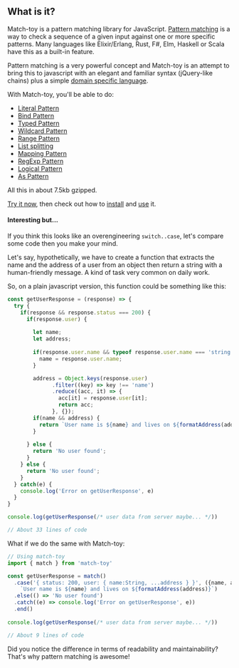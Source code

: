---
---

## What is it?
Match-toy is a pattern matching library for JavaScript. [Pattern matching](https://en.wikipedia.org/wiki/Pattern_matching) is a way to check a sequence of a given input against one or more specific patterns. Many languages like Elixir/Erlang, Rust, F#, Elm, Haskell or Scala have this as a built-in feature.

Pattern matching is a very powerful concept and Match-toy is an attempt to bring this to javascript with an elegant and familiar syntax (jQuery-like chains) plus a simple [domain specific language](https://github.com/match-toy/match-toy/wiki/DSL).

With Match-toy, you'll be able to do:
- [Literal Pattern](https://github.com/match-toy/match-toy/wiki/DSL#literal)
- [Bind Pattern](https://github.com/match-toy/match-toy/wiki/DSL#bind)
- [Typed Pattern](https://github.com/match-toy/match-toy/wiki/DSL#typed)
- [Wildcard Pattern](https://github.com/match-toy/match-toy/wiki/DSL#wildcard)
- [Range Pattern](https://github.com/match-toy/match-toy/wiki/DSL#range)
- [List splitting](https://github.com/match-toy/match-toy/wiki/DSL#rest)
- [Mapping Pattern](https://github.com/match-toy/match-toy/wiki/DSL#mapping)
- [RegExp Pattern](https://github.com/match-toy/match-toy/wiki/DSL#regexp)
- [Logical Pattern](https://github.com/match-toy/match-toy/wiki/DSL#logical-or)
- [As Pattern](https://github.com/match-toy/match-toy/wiki/DSL#as)

All this in about 7.5kb gzipped.

[Try it now](https://npm.runkit.com/match-toy), then check out how to [install](https://github.com/match-toy/match-toy#installation#install) and [use](https://github.com/match-toy/match-toy#usage) it.

#### Interesting but...
If you think this looks like an overengineering `switch..case`, let's compare some code then you make your mind.

Let's say, hypothetically, we have to create a function that extracts the name and the address of a user from an object then return a string with a human-friendly message. A kind of task very common on daily work.

So, on a plain javascript version, this function could be something like this:

```javascript
const getUserResponse = (response) => {
  try {
    if(response && response.status === 200) {
      if(response.user) {
        
        let name;
        let address;
        
        if(response.user.name && typeof response.user.name === 'string') {
          name = response.user.name;  
        }

        address = Object.keys(response.user)
              .filter((key) => key !== 'name')
              .reduce((acc, it) => {
                acc[it] = response.user[it];
                return acc;
              }, {});
        if(name && address) {
          return `User name is ${name} and lives on ${formatAddress(address)}` 
        }
        
      } else {
        return 'No user found';
      }
    } else {
      return 'No user found';
    }
  } catch(e) {
    console.log('Error on getUserResponse', e)
  }
}

console.log(getUserResponse(/* user data from server maybe... */))

// About 33 lines of code
```
What if we do the same with Match-toy:
```javascript
// Using match-toy
import { match } from 'match-toy'

const getUserResponse = match()
  .case('{ status: 200, user: { name:String, ...address } }', ({name, address}) => 
    `User name is ${name} and lives on ${formatAddress(address)}`)
  .else(() => 'No user found')
  .catch((e) => console.log('Error on getUserResponse', e))
  .end()
  
console.log(getUserResponse(/* user data from server maybe... */))

// About 9 lines of code
```

Did you notice the difference in terms of readability and maintainability? That's why pattern matching is awesome!
